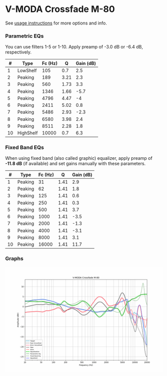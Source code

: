 # V-MODA Crossfade M-80
See [usage instructions](https://github.com/jaakkopasanen/AutoEq#usage) for more options and info.

### Parametric EQs
You can use filters 1-5 or 1-10. Apply preamp of -3.0 dB or -6.4 dB, respectively.

|   # | Type      |   Fc (Hz) |    Q |   Gain (dB) |
|-----|-----------|-----------|------|-------------|
|   1 | LowShelf  |       105 | 0.7  |         2.5 |
|   2 | Peaking   |       189 | 3.21 |         2.3 |
|   3 | Peaking   |       560 | 1.73 |         3.3 |
|   4 | Peaking   |      1346 | 1.66 |        -5.7 |
|   5 | Peaking   |      4796 | 4.47 |        -4   |
|   6 | Peaking   |      2411 | 5.02 |         0.8 |
|   7 | Peaking   |      5486 | 2.93 |        -2.3 |
|   8 | Peaking   |      6580 | 3.98 |         2.4 |
|   9 | Peaking   |      8511 | 2.28 |         1.8 |
|  10 | HighShelf |     10000 | 0.7  |         6.3 |

### Fixed Band EQs
When using fixed band (also called graphic) equalizer, apply preamp of **-11.8 dB** (if available) and set gains manually with these parameters.

|   # | Type    |   Fc (Hz) |    Q |   Gain (dB) |
|-----|---------|-----------|------|-------------|
|   1 | Peaking |        31 | 1.41 |         2.9 |
|   2 | Peaking |        62 | 1.41 |         1.8 |
|   3 | Peaking |       125 | 1.41 |         0.6 |
|   4 | Peaking |       250 | 1.41 |         0.3 |
|   5 | Peaking |       500 | 1.41 |         3.7 |
|   6 | Peaking |      1000 | 1.41 |        -3.5 |
|   7 | Peaking |      2000 | 1.41 |        -1.3 |
|   8 | Peaking |      4000 | 1.41 |        -3.1 |
|   9 | Peaking |      8000 | 1.41 |         3.1 |
|  10 | Peaking |     16000 | 1.41 |        11.7 |

### Graphs
![](./V-MODA%20Crossfade%20M-80.png)
